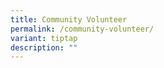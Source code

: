 ```yaml
---
title: Community Volunteer
permalink: /community-volunteer/
variant: tiptap
description: ""
---
```

